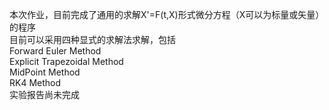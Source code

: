 本次作业，目前完成了通用的求解X'=F(t,X)形式微分方程（X可以为标量或矢量）的程序  
目前可以采用四种显式的求解法求解，包括  
Forward Euler Method  
Explicit Trapezoidal Method  
MidPoint Method  
RK4 Method  
实验报告尚未完成
